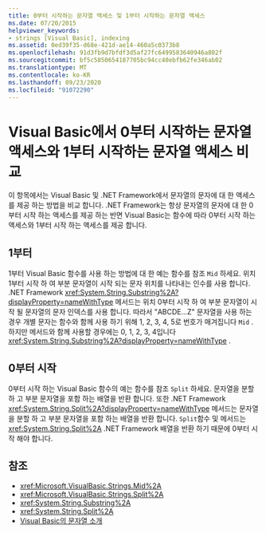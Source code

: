 ```yaml
---
title: 0부터 시작하는 문자열 액세스 및 1부터 시작하는 문자열 액세스
ms.date: 07/20/2015
helpviewer_keywords:
- strings [Visual Basic], indexing
ms.assetid: 0ed39f35-d68e-421d-ae14-460a5c0373b8
ms.openlocfilehash: 91d3fb9d7bfdf3d5af27fc6499583640946a802f
ms.sourcegitcommit: bf5c5850654187705bc94cc40ebfb62fe346ab02
ms.translationtype: MT
ms.contentlocale: ko-KR
ms.lasthandoff: 09/23/2020
ms.locfileid: "91072290"
---
```

# <a name="zero-based-vs-one-based-string-access-in-visual-basic"></a>Visual Basic에서 0부터 시작하는 문자열 액세스와 1부터 시작하는 문자열 액세스 비교

이 항목에서는 Visual Basic 및 .NET Framework에서 문자열의 문자에 대 한 액세스를 제공 하는 방법을 비교 합니다. .NET Framework는 항상 문자열의 문자에 대 한 0부터 시작 하는 액세스를 제공 하는 반면 Visual Basic는 함수에 따라 0부터 시작 하는 액세스와 1부터 시작 하는 액세스를 제공 합니다.  
  
## <a name="one-based"></a>1부터  

 1부터 Visual Basic 함수를 사용 하는 방법에 대 한 예는 함수를 참조 `Mid` 하세요. 위치 1부터 시작 하 여 부분 문자열이 시작 되는 문자 위치를 나타내는 인수를 사용 합니다. .NET Framework <xref:System.String.Substring%2A?displayProperty=nameWithType> 메서드는 위치 0부터 시작 하 여 부분 문자열이 시작 될 문자열의 문자 인덱스를 사용 합니다. 따라서 "ABCDE...Z" 문자열을 사용 하는 경우 개별 문자는 함수와 함께 사용 하기 위해 1, 2, 3, 4, 5로 번호가 매겨집니다 `Mid` . 하지만 메서드와 함께 사용할 경우에는 0, 1, 2, 3, 4입니다 <xref:System.String.Substring%2A?displayProperty=nameWithType> .  
  
## <a name="zero-based"></a>0부터 시작  

 0부터 시작 하는 Visual Basic 함수의 예는 함수를 참조 `Split` 하세요. 문자열을 분할 하 고 부분 문자열을 포함 하는 배열을 반환 합니다. 또한 .NET Framework <xref:System.String.Split%2A?displayProperty=nameWithType> 메서드는 문자열을 분할 하 고 부분 문자열을 포함 하는 배열을 반환 합니다. `Split`함수 및 메서드는 <xref:System.String.Split%2A> .NET Framework 배열을 반환 하기 때문에 0부터 시작 해야 합니다.  
  
## <a name="see-also"></a>참조

- <xref:Microsoft.VisualBasic.Strings.Mid%2A>
- <xref:Microsoft.VisualBasic.Strings.Split%2A>
- <xref:System.String.Substring%2A>
- <xref:System.String.Split%2A>
- [Visual Basic의 문자열 소개](introduction-to-strings.md)
